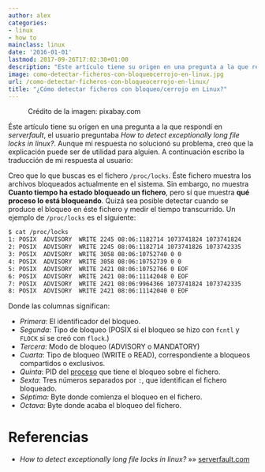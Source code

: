 ```yaml
---
author: alex
categories:
- linux
- how to
mainclass: linux
date: '2016-01-01'
lastmod: 2017-09-26T17:02:30+01:00
description: "Este artículo tiene su origen en una pregunta a la que respondí  en *serverfault*, el usuario preguntaba *How to detect exceptionally long file locks  in linux?*. Aunque mi respuesta no solucionó su problema, creo que la explicación  puede ser de utilidad para alguien. A continuación escribo la traducción de  mi respuesta al usuario"
image: como-detectar-ficheros-con-bloqueocerrojo-en-linux.jpg
url: /como-detectar-ficheros-con-bloqueocerrojo-en-linux/
title: "¿Cómo detectar ficheros con bloqueo/cerrojo en Linux?"
---
```


<figure>
    <a href="/img/como-detectar-ficheros-con-bloqueocerrojo-en-linux.jpg"><amp-img sizes="(min-width: 640px) 640px, 100vw" on="tap:lightbox1" role="button" tabindex="0" layout="responsive" src="/img/como-detectar-ficheros-con-bloqueocerrojo-en-linux.jpg" title="¿Cómo detectar ficheros con bloqueo/cerrojo en Linux?" alt="¿Cómo detectar ficheros con bloqueo/cerrojo en Linux?" width="640px" height="640px" /></a>
    <span class="image-credit">Crédito de la imagen: pixabay.com</span>
</figure>

Éste artículo tiene su origen en una pregunta a la que respondí en *serverfault*, el usuario preguntaba *How to detect exceptionally long file locks in linux?*. Aunque mi respuesta no solucionó su problema, creo que la explicación puede ser de utilidad para alguien. A continuación escribo la traducción de mi respuesta al usuario:

Creo que lo que buscas es el fichero `/proc/locks`. Éste fichero muestra los archivos bloqueados actualmente en el sistema. Sin embargo, no muestra **Cuanto tiempo ha estado bloqueado un fichero**, pero sí que muestra **qué proceso lo está bloqueando**. Quizá sea posible detectar cuando se produce el bloqueo en éste fichero y medir el tiempo transcurrido. Un ejemplo de `/proc/locks` es el siguiente:

<!--more--><!--ad-->

```bash
$ cat /proc/locks
1: POSIX  ADVISORY  WRITE 2245 08:06:1182714 1073741824 1073741824
2: POSIX  ADVISORY  WRITE 2245 08:06:1182714 1073741826 1073742335
3: POSIX  ADVISORY  WRITE 3058 08:06:10752740 0 0
4: POSIX  ADVISORY  WRITE 3058 08:06:10752739 0 0
5: POSIX  ADVISORY  WRITE 2421 08:06:10752766 0 EOF
6: POSIX  ADVISORY  WRITE 2421 08:06:11142048 0 EOF
7: POSIX  ADVISORY  WRITE 2421 08:06:9964366 1073741824 1073742335
8: POSIX  ADVISORY  WRITE 2421 08:06:11142040 0 EOF

```

Donde las columnas significan:

* *Primera*: El identificador del bloqueo.
* *Segunda*: Tipo de bloqueo (POSIX si el bloqueo se hizo con `fcntl` y `FLOCK` si se creó con `flock`.)
* *Tercera*: Modo de bloqueo (ADVISORY o MANDATORY)
* *Cuarta*: Tipo de bloqueo (WRITE o READ), correspondiente a bloqueos compartidos o exclusivos.
* *Quinta*: PID del [proceso][1] que tiene el bloqueo sobre el fichero.
* *Sexta*: Tres números separados por `:`, que identifican el fichero bloqueado.
* *Séptima:* Byte donde comienza el bloqueo en el fichero.
* *Octava:* Byte donde acaba el bloqueo del fichero.

# Referencias

- *How to detect exceptionally long file locks in linux?* »» <a href="http://serverfault.com/a/593873/181098" target="_blank">serverfault.com</a>

 [1]: https://elbauldelprogramador.com/introduccion-los-procesos/ "Intro a los procesos"
